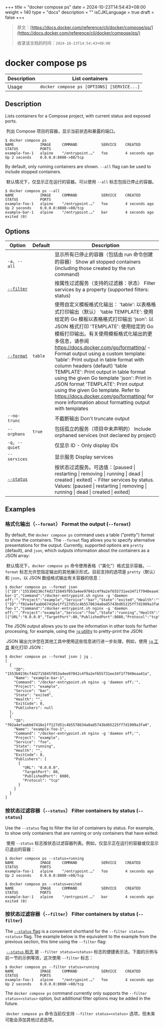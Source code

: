 +++
title = "docker compose ps"
date = 2024-10-23T14:54:43+08:00
weight = 140
type = "docs"
description = ""
isCJKLanguage = true
draft = false
+++

> 原文：[https://docs.docker.com/reference/cli/docker/compose/ps/](https://docs.docker.com/reference/cli/docker/compose/ps/)
>
> 收录该文档的时间：`2024-10-23T14:54:43+08:00`

# docker compose ps

| Description | List containers                            |
| :---------- | ------------------------------------------ |
| Usage       | `docker compose ps [OPTIONS] [SERVICE...]` |

## Description

Lists containers for a Compose project, with current status and exposed ports.

​	列出 Compose 项目的容器，显示当前状态和暴露的端口。



```console
$ docker compose ps
NAME            IMAGE     COMMAND           SERVICE    CREATED         STATUS          PORTS
example-foo-1   alpine    "/entrypoint.…"   foo        4 seconds ago   Up 2 seconds    0.0.0.0:8080->80/tcp
```

By default, only running containers are shown. `--all` flag can be used to include stopped containers.

​	默认情况下，仅显示正在运行的容器。可以使用 `--all` 标志包括已停止的容器。



```console
$ docker compose ps --all
NAME            IMAGE     COMMAND           SERVICE    CREATED         STATUS          PORTS
example-foo-1   alpine    "/entrypoint.…"   foo        4 seconds ago   Up 2 seconds    0.0.0.0:8080->80/tcp
example-bar-1   alpine    "/entrypoint.…"   bar        4 seconds ago   exited (0)
```

## Options

| Option                                                       | Default | Description                                                  |
| ------------------------------------------------------------ | ------- | ------------------------------------------------------------ |
| `-a, --all`                                                  |         | 显示所有已停止的容器（包括由 run 命令创建的容器） Show all stopped containers (including those created by the run command) |
| [`--filter`](https://docs.docker.com/reference/cli/docker/compose/ps/#filter) |         | 按属性过滤服务（支持的过滤器：状态） Filter services by a property (supported filters: status) |
| [`--format`](https://docs.docker.com/reference/cli/docker/compose/ps/#format) | `table` | 使用自定义模板格式化输出： 'table': 以表格格式打印输出（默认） 'table TEMPLATE': 使用给定的 Go 模板以表格格式打印输出 'json': 以 JSON 格式打印 'TEMPLATE': 使用给定的 Go 模板打印输出。有关使用模板格式化输出的更多信息，请参阅 https://docs.docker.com/go/formatting/  - Format output using a custom template: 'table': Print output in table format with column headers (default) 'table TEMPLATE': Print output in table format using the given Go template 'json': Print in JSON format 'TEMPLATE': Print output using the given Go template. Refer to https://docs.docker.com/go/formatting/ for more information about formatting output with templates |
| `--no-trunc`                                                 |         | 不截断输出 Don't truncate output                             |
| `--orphans`                                                  | `true`  | 包括孤立的服务（项目中未声明的） Include orphaned services (not declared by project) |
| `-q, --quiet`                                                |         | 仅显示 ID - Only display IDs                                 |
| `--services`                                                 |         | 显示服务 Display services                                    |
| [`--status`](https://docs.docker.com/reference/cli/docker/compose/ps/#status) |         | 按状态过滤服务。可选值：[paused \| restarting \| removing \| running \| dead \| created \| exited]  - Filter services by status. Values: [paused \| restarting \| removing \| running \| dead \| created \| exited] |

## Examples

### 格式化输出（`--format`） Format the output (`--format`)

By default, the `docker compose ps` command uses a table ("pretty") format to show the containers. The `--format` flag allows you to specify alternative presentations for the output. Currently, supported options are `pretty` (default), and `json`, which outputs information about the containers as a JSON array:

​	默认情况下，`docker compose ps` 命令使用表格（“美化”）格式显示容器。`--format` 标志允许您指定输出的其他展示形式。目前支持的选项是 `pretty`（默认）和 `json`，以 JSON 数组格式输出有关容器的信息：



```console
$ docker compose ps --format json
[{"ID":"1553b0236cf4d2715845f053a4ee97042c4f9a2ef655731ee34f1f7940eaa41a","Name":"example-bar-1","Command":"/docker-entrypoint.sh nginx -g 'daemon off;'","Project":"example","Service":"bar","State":"exited","Health":"","ExitCode":0,"Publishers":null},{"ID":"f02a4efaabb67416e1ff127d51c4b5578634a0ad5743bd65225ff7d1909a3fa0","Name":"example-foo-1","Command":"/docker-entrypoint.sh nginx -g 'daemon off;'","Project":"example","Service":"foo","State":"running","Health":"","ExitCode":0,"Publishers":[{"URL":"0.0.0.0","TargetPort":80,"PublishedPort":8080,"Protocol":"tcp"}]}]
```

The JSON output allows you to use the information in other tools for further processing, for example, using the [`jq` utility](https://stedolan.github.io/jq/) to pretty-print the JSON:

​	JSON 输出允许您在其他工具中使用这些信息进行进一步处理，例如，使用 [`jq` 工具](https://stedolan.github.io/jq/) 美化打印 JSON：



```console
$ docker compose ps --format json | jq .
[
  {
    "ID": "1553b0236cf4d2715845f053a4ee97042c4f9a2ef655731ee34f1f7940eaa41a",
    "Name": "example-bar-1",
    "Command": "/docker-entrypoint.sh nginx -g 'daemon off;'",
    "Project": "example",
    "Service": "bar",
    "State": "exited",
    "Health": "",
    "ExitCode": 0,
    "Publishers": null
  },
  {
    "ID": "f02a4efaabb67416e1ff127d51c4b5578634a0ad5743bd65225ff7d1909a3fa0",
    "Name": "example-foo-1",
    "Command": "/docker-entrypoint.sh nginx -g 'daemon off;'",
    "Project": "example",
    "Service": "foo",
    "State": "running",
    "Health": "",
    "ExitCode": 0,
    "Publishers": [
      {
        "URL": "0.0.0.0",
        "TargetPort": 80,
        "PublishedPort": 8080,
        "Protocol": "tcp"
      }
    ]
  }
]
```

### 按状态过滤容器（`--status`） Filter containers by status (`--status`)

Use the `--status` flag to filter the list of containers by status. For example, to show only containers that are running or only containers that have exited:

​	使用 `--status` 标志按状态过滤容器列表。例如，仅显示正在运行的容器或仅显示已退出的容器：



```console
$ docker compose ps --status=running
NAME            IMAGE     COMMAND           SERVICE    CREATED         STATUS          PORTS
example-foo-1   alpine    "/entrypoint.…"   foo        4 seconds ago   Up 2 seconds    0.0.0.0:8080->80/tcp

$ docker compose ps --status=exited
NAME            IMAGE     COMMAND           SERVICE    CREATED         STATUS          PORTS
example-bar-1   alpine    "/entrypoint.…"   bar        4 seconds ago   exited (0)
```

### 按状态过滤容器（`--filter`） Filter containers by status (`--filter`)

The [`--status` flag](https://docs.docker.com/reference/cli/docker/compose/ps/#status) is a convenient shorthand for the `--filter status=<status>` flag. The example below is the equivalent to the example from the previous section, this time using the `--filter` flag:

​	[`--status` 标志](https://docs.docker.com/reference/cli/docker/compose/ps/#status) 是 `--filter status=<status>` 标志的便捷表示法。下面的示例与前一节的示例等效，这次使用 `--filter` 标志：



```console
$ docker compose ps --filter status=running
NAME            IMAGE     COMMAND           SERVICE    CREATED         STATUS          PORTS
example-foo-1   alpine    "/entrypoint.…"   foo        4 seconds ago   Up 2 seconds    0.0.0.0:8080->80/tcp
```

The `docker compose ps` command currently only supports the `--filter status=<status>` option, but additional filter options may be added in the future.

​	`docker compose ps` 命令当前仅支持 `--filter status=<status>` 选项，但未来可能会添加其他过滤选项。

